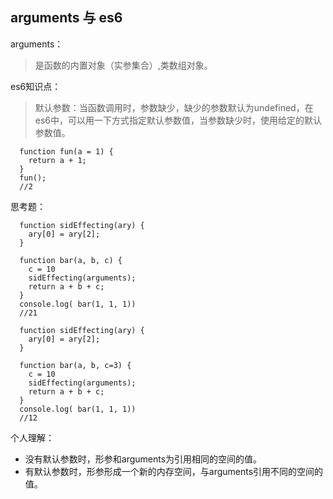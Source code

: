 ## arguments 与 es6

arguments：
> 是函数的内置对象（实参集合）,类数组对象。

es6知识点：
> 默认参数：当函数调用时，参数缺少，缺少的参数默认为undefined，在es6中，可以用一下方式指定默认参数值，当参数缺少时，使用给定的默认参数值。

```
  function fun(a = 1) {
    return a + 1;
  }
  fun();
  //2
```

思考题：
```
  function sidEffecting(ary) {
    ary[0] = ary[2];
  }

  function bar(a, b, c) {
    c = 10
    sidEffecting(arguments);
    return a + b + c;
  }
  console.log( bar(1, 1, 1))
  //21

```


```
  function sidEffecting(ary) {
    ary[0] = ary[2];
  }

  function bar(a, b, c=3) {
    c = 10
    sidEffecting(arguments);
    return a + b + c;
  }
  console.log( bar(1, 1, 1))
  //12

```

个人理解：
- 没有默认参数时，形参和arguments为引用相同的空间的值。
- 有默认参数时，形参形成一个新的内存空间，与arguments引用不同的空间的值。